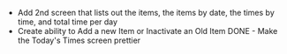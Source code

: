 - Add 2nd screen that lists out the items, the items by date, the times by time, and total time per day
- Create ability to Add a new Item or Inactivate an Old Item
  DONE - Make the Today's Times screen prettier
